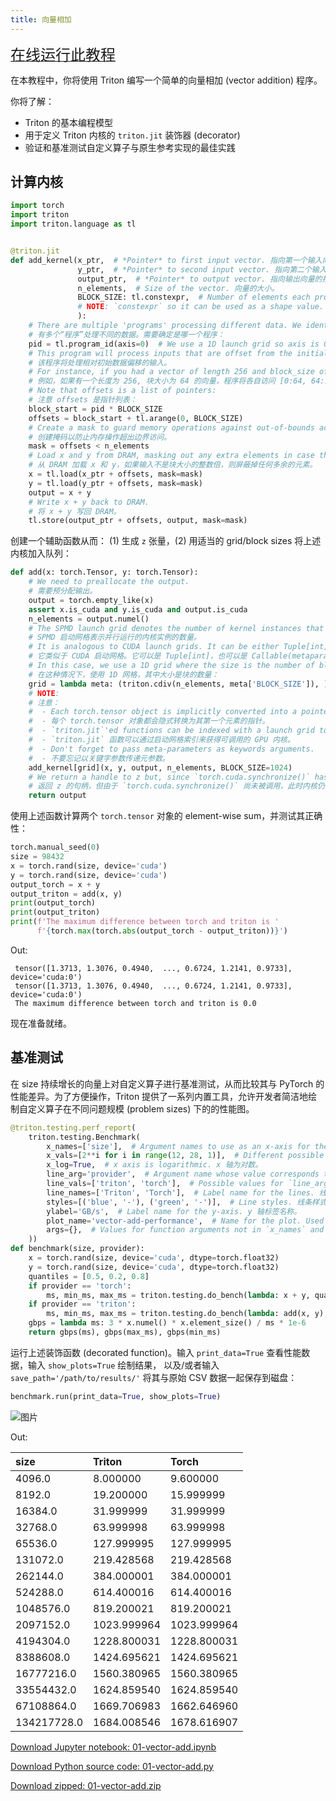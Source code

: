 ```yaml
---
title: 向量相加
---
```


[<font face="黑体" size=5>在线运行此教程</font>](https://openbayes.com/console/hyperai-tutorials/containers/YSztKYdMWSL)

在本教程中，你将使用 Triton 编写一个简单的向量相加 (vector addition) 程序。

你将了解：

- Triton 的基本编程模型
- 用于定义 Triton 内核的 `triton.jit` 装饰器 (decorator)
- 验证和基准测试自定义算子与原生参考实现的最佳实践

## 计算内核

```python
import torch
import triton
import triton.language as tl


@triton.jit
def add_kernel(x_ptr,  # *Pointer* to first input vector. 指向第一个输入向量的指针。
               y_ptr,  # *Pointer* to second input vector. 指向第二个输入向量的指针。
               output_ptr,  # *Pointer* to output vector. 指向输出向量的指针。
               n_elements,  # Size of the vector. 向量的大小。
               BLOCK_SIZE: tl.constexpr,  # Number of elements each program should process. 每个程序应处理的元素数量。
               # NOTE: `constexpr` so it can be used as a shape value. 注意：`constexpr` 因此它可以用作形状值。
               ):
    # There are multiple 'programs' processing different data. We identify which program
    # 有多个“程序”处理不同的数据。需要确定是哪一个程序：
    pid = tl.program_id(axis=0)  # We use a 1D launch grid so axis is 0. 使用 1D 启动网格，因此轴为 0。
    # This program will process inputs that are offset from the initial data.
    # 该程序将处理相对初始数据偏移的输入。
    # For instance, if you had a vector of length 256 and block_size of 64, the programs would each access the elements [0:64, 64:128, 128:192, 192:256].
    # 例如，如果有一个长度为 256, 块大小为 64 的向量，程序将各自访问 [0:64, 64:128, 128:192, 192:256] 的元素。
    # Note that offsets is a list of pointers:
    # 注意 offsets 是指针列表：
    block_start = pid * BLOCK_SIZE
    offsets = block_start + tl.arange(0, BLOCK_SIZE)
    # Create a mask to guard memory operations against out-of-bounds accesses.
    # 创建掩码以防止内存操作超出边界访问。
    mask = offsets < n_elements
    # Load x and y from DRAM, masking out any extra elements in case the input is not a multiple of the block size.
    # 从 DRAM 加载 x 和 y，如果输入不是块大小的整数倍，则屏蔽掉任何多余的元素。
    x = tl.load(x_ptr + offsets, mask=mask)
    y = tl.load(y_ptr + offsets, mask=mask)
    output = x + y
    # Write x + y back to DRAM.
    # 将 x + y 写回 DRAM。
    tl.store(output_ptr + offsets, output, mask=mask)
```

创建一个辅助函数从而： (1) 生成 `z` 张量，(2) 用适当的 grid/block sizes 将上述内核加入队列：

```python
def add(x: torch.Tensor, y: torch.Tensor):
    # We need to preallocate the output.
    # 需要预分配输出。
    output = torch.empty_like(x)
    assert x.is_cuda and y.is_cuda and output.is_cuda
    n_elements = output.numel()
    # The SPMD launch grid denotes the number of kernel instances that run in parallel.
    # SPMD 启动网格表示并行运行的内核实例的数量。
    # It is analogous to CUDA launch grids. It can be either Tuple[int], or Callable(metaparameters) -> Tuple[int].
    # 它类似于 CUDA 启动网格。它可以是 Tuple[int]，也可以是 Callable(metaparameters) -> Tuple[int]。
    # In this case, we use a 1D grid where the size is the number of blocks:
    # 在这种情况下，使用 1D 网格，其中大小是块的数量：
    grid = lambda meta: (triton.cdiv(n_elements, meta['BLOCK_SIZE']), )
    # NOTE:
    # 注意：
    #  - Each torch.tensor object is implicitly converted into a pointer to its first element.
    #  - 每个 torch.tensor 对象都会隐式转换为其第一个元素的指针。
    #  - `triton.jit`'ed functions can be indexed with a launch grid to obtain a callable GPU kernel.
    #  - `triton.jit` 函数可以通过启动网格索引来获得可调用的 GPU 内核。
    #  - Don't forget to pass meta-parameters as keywords arguments.
    #  - 不要忘记以关键字参数传递元参数。
    add_kernel[grid](x, y, output, n_elements, BLOCK_SIZE=1024)
    # We return a handle to z but, since `torch.cuda.synchronize()` hasn't been called, the kernel is still running asynchronously at this point.
    # 返回 z 的句柄，但由于 `torch.cuda.synchronize()` 尚未被调用，此时内核仍在异步运行。
    return output
```

使用上述函数计算两个 `torch.tensor` 对象的 element-wise sum，并测试其正确性：

```python
torch.manual_seed(0)
size = 98432
x = torch.rand(size, device='cuda')
y = torch.rand(size, device='cuda')
output_torch = x + y
output_triton = add(x, y)
print(output_torch)
print(output_triton)
print(f'The maximum difference between torch and triton is '
      f'{torch.max(torch.abs(output_torch - output_triton))}')
```

Out:

```plain
 tensor([1.3713, 1.3076, 0.4940,  ..., 0.6724, 1.2141, 0.9733], device='cuda:0')
 tensor([1.3713, 1.3076, 0.4940,  ..., 0.6724, 1.2141, 0.9733], device='cuda:0')
 The maximum difference between torch and triton is 0.0
```

现在准备就绪。

## 基准测试

在 size 持续增长的向量上对自定义算子进行基准测试，从而比较其与 PyTorch 的性能差异。为了方便操作，Triton 提供了一系列内置工具，允许开发者简洁地绘制自定义算子在不同问题规模 (problem sizes) 下的的性能图。

```python
@triton.testing.perf_report(
    triton.testing.Benchmark(
        x_names=['size'],  # Argument names to use as an x-axis for the plot. 用作绘图 x 轴的参数名称。
        x_vals=[2**i for i in range(12, 28, 1)],  # Different possible values for `x_name`. `x_name` 的不同可能值。
        x_log=True,  # x axis is logarithmic. x 轴为对数。
        line_arg='provider',  # Argument name whose value corresponds to a different line in the plot. 参数名称，其值对应于绘图中的不同线条。
        line_vals=['triton', 'torch'],  # Possible values for `line_arg`. `line_arg` 的可能值。
        line_names=['Triton', 'Torch'],  # Label name for the lines. 线条的标签名称。
        styles=[('blue', '-'), ('green', '-')],  # Line styles. 线条样式。
        ylabel='GB/s',  # Label name for the y-axis. y 轴标签名称。
        plot_name='vector-add-performance',  # Name for the plot. Used also as a file name for saving the plot. 绘图名称。也用作保存绘图的文件名。
        args={},  # Values for function arguments not in `x_names` and `y_name`. 不在 `x_names` 和 `y_name` 中的函数参数值。
    ))
def benchmark(size, provider):
    x = torch.rand(size, device='cuda', dtype=torch.float32)
    y = torch.rand(size, device='cuda', dtype=torch.float32)
    quantiles = [0.5, 0.2, 0.8]
    if provider == 'torch':
        ms, min_ms, max_ms = triton.testing.do_bench(lambda: x + y, quantiles=quantiles)
    if provider == 'triton':
        ms, min_ms, max_ms = triton.testing.do_bench(lambda: add(x, y), quantiles=quantiles)
    gbps = lambda ms: 3 * x.numel() * x.element_size() / ms * 1e-6
    return gbps(ms), gbps(max_ms), gbps(min_ms)
```

运行上述装饰函数 (decorated function)。输入 `print_data=True` 查看性能数据，输入 `show_plots=True` 绘制结果， 以及/或者输入 `save_path='/path/to/results/'` 将其与原始 CSV 数据一起保存到磁盘：

```python
benchmark.run(print_data=True, show_plots=True)
```

![图片](/img/docs/Tutorials/VectorAddition/01.png)

Out:

| **size**    | **Triton**  | **Torch**   |
| :---------- | :---------- | :---------- |
| 4096.0      | 8.000000    | 9.600000    |
| 8192.0      | 19.200000   | 15.999999   |
| 16384.0     | 31.999999   | 31.999999   |
| 32768.0     | 63.999998   | 63.999998   |
| 65536.0     | 127.999995  | 127.999995  |
| 131072.0    | 219.428568  | 219.428568  |
| 262144.0    | 384.000001  | 384.000001  |
| 524288.0    | 614.400016  | 614.400016  |
| 1048576.0   | 819.200021  | 819.200021  |
| 2097152.0   | 1023.999964 | 1023.999964 |
| 4194304.0   | 1228.800031 | 1228.800031 |
| 8388608.0   | 1424.695621 | 1424.695621 |
| 16777216.0  | 1560.380965 | 1560.380965 |
| 33554432.0  | 1624.859540 | 1624.859540 |
| 67108864.0  | 1669.706983 | 1662.646960 |
| 134217728.0 | 1684.008546 | 1678.616907 |

[Download Jupyter notebook: 01-vector-add.ipynb](https://triton-lang.org/main/_downloads/f191ee1e78dc52eb5f7cba88f71cef2f/01-vector-add.ipynb)

[Download Python source code: 01-vector-add.py](https://triton-lang.org/main/_downloads/62d97d49a32414049819dd8bb8378080/01-vector-add.py)

[Download zipped: 01-vector-add.zip](https://triton-lang.org/main/_downloads/4e511f795844d864249b83f016d8ce09/01-vector-add.zip)
